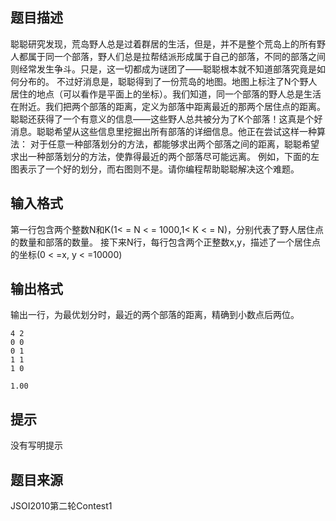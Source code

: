 


## 题目描述
聪聪研究发现，荒岛野人总是过着群居的生活，但是，并不是整个荒岛上的所有野人都属于同一个部落，野人们总是拉帮结派形成属于自己的部落，不同的部落之间则经常发生争斗。只是，这一切都成为谜团了——聪聪根本就不知道部落究竟是如何分布的。  不过好消息是，聪聪得到了一份荒岛的地图。地图上标注了N个野人居住的地点（可以看作是平面上的坐标）。我们知道，同一个部落的野人总是生活在附近。我们把两个部落的距离，定义为部落中距离最近的那两个居住点的距离。聪聪还获得了一个有意义的信息——这些野人总共被分为了K个部落！这真是个好消息。聪聪希望从这些信息里挖掘出所有部落的详细信息。他正在尝试这样一种算法：  对于任意一种部落划分的方法，都能够求出两个部落之间的距离，聪聪希望求出一种部落划分的方法，使靠得最近的两个部落尽可能远离。 例如，下面的左图表示了一个好的划分，而右图则不是。请你编程帮助聪聪解决这个难题。   
## 输入格式
第一行包含两个整数N和K(1< = N < = 1000,1< K < = N)，分别代表了野人居住点的数量和部落的数量。
接下来N行，每行包含两个正整数x,y，描述了一个居住点的坐标(0 < =x, y < =10000)
## 输出格式
输出一行，为最优划分时，最近的两个部落的距离，精确到小数点后两位。

```input1
4 2
0 0
0 1
1 1
1 0	

```
```output1
1.00
```

## 提示
没有写明提示
## 题目来源
JSOI2010第二轮Contest1


